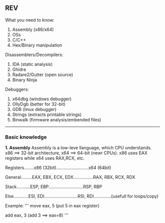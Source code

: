 ## REV ##

What you need to know:

1. Assembly (x86/x64)
2. OSs
3. C/C++
4. Hex/Binary manipulation

Disassemblers/Decompilers:

1. IDA  (static analysis)
2. Ghidra  
3. Radare2/Gutter (open source)
4. Binary Ninja

Debuggers:

1. x64dbg  (windows debugger)
2. OllyDgb  (better for 32-bit)
3. GDB    (linux debugger)
4. Strings  (extracts printable strings)
5. Binwalk  (firmware analysis/embended files)

--------------------------------------------------------------------------------------------------------------------

### Basic knowledge ###
**1. Assembly**
Assembly is a low-leve llanguage, which CPU understands. x86 ==> 32-bit architecture, x64 ==> 64-bit (newr CPUs). x86 uses EAX registers while x64 uses RAX,RCX, etc.

Registers........x86 (32bit)..........................x64 (64bit)	

General.........EAX, EBX, ECX, EDX................RAX, RBX, RCX, RDX	

Stack...........ESP, EBP............................RSP, RBP	

Else............ESI, EDI...........................RSI, RDI..............(usefull for loops/copy)


Example:
'''
move eax, 5         (put 5 in eax register)

add eax, 3          (add 3 ==> eax=8)
'''
 
   
